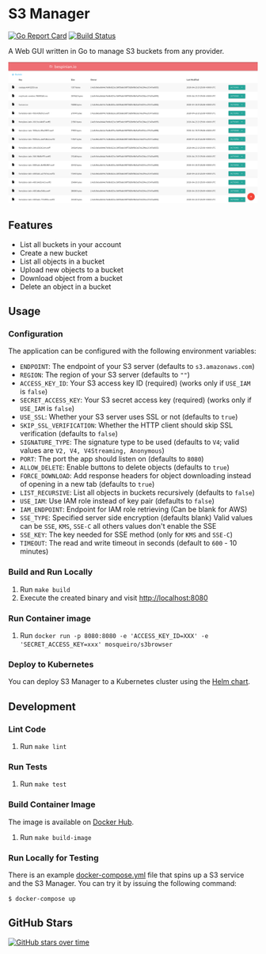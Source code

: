 # S3 Manager

[![Go Report Card](https://goreportcard.com/badge/github.com/mosqueiro/s3browser)](https://goreportcard.com/report/github.com/mosqueiro/s3browser)
[![Build Status](https://github.com/mosqueiro/s3browser/actions/workflows/main.yml/badge.svg)](https://github.com/mosqueiro/s3browser/actions)

A Web GUI written in Go to manage S3 buckets from any provider.

![Screenshot](https://raw.githubusercontent.com/mosqueiro/s3browser/main/screenshot.png)

## Features

- List all buckets in your account
- Create a new bucket
- List all objects in a bucket
- Upload new objects to a bucket
- Download object from a bucket
- Delete an object in a bucket

## Usage

### Configuration

The application can be configured with the following environment variables:

- `ENDPOINT`: The endpoint of your S3 server (defaults to `s3.amazonaws.com`)
- `REGION`: The region of your S3 server (defaults to `""`)
- `ACCESS_KEY_ID`: Your S3 access key ID (required) (works only if `USE_IAM` is `false`)
- `SECRET_ACCESS_KEY`: Your S3 secret access key (required) (works only if `USE_IAM` is `false`)
- `USE_SSL`: Whether your S3 server uses SSL or not (defaults to `true`)
- `SKIP_SSL_VERIFICATION`: Whether the HTTP client should skip SSL verification (defaults to `false`)
- `SIGNATURE_TYPE`: The signature type to be used (defaults to `V4`; valid values are `V2, V4, V4Streaming, Anonymous`)
- `PORT`: The port the app should listen on (defaults to `8080`)
- `ALLOW_DELETE`: Enable buttons to delete objects (defaults to `true`)
- `FORCE_DOWNLOAD`: Add response headers for object downloading instead of opening in a new tab (defaults to `true`)
- `LIST_RECURSIVE`: List all objects in buckets recursively (defaults to `false`)
- `USE_IAM`: Use IAM role instead of key pair (defaults to `false`)
- `IAM_ENDPOINT`: Endpoint for IAM role retrieving (Can be blank for AWS)
- `SSE_TYPE`: Specified server side encryption (defaults blank) Valid values can be `SSE`, `KMS`, `SSE-C` all others values don't enable the SSE
- `SSE_KEY`: The key needed for SSE method (only for `KMS` and `SSE-C`)
- `TIMEOUT`: The read and write timeout in seconds (default to `600` - 10 minutes)

### Build and Run Locally

1.  Run `make build`
1.  Execute the created binary and visit <http://localhost:8080>

### Run Container image

1. Run `docker run -p 8080:8080 -e 'ACCESS_KEY_ID=XXX' -e 'SECRET_ACCESS_KEY=xxx' mosqueiro/s3browser`

### Deploy to Kubernetes

You can deploy S3 Manager to a Kubernetes cluster using the [Helm chart](https://github.com/sergeyshevch/s3browser-helm).

## Development

### Lint Code

1. Run `make lint`

### Run Tests

1.  Run `make test`

### Build Container Image

The image is available on [Docker Hub](https://hub.docker.com/r/mosqueiro/s3browser/).

1.  Run `make build-image`

### Run Locally for Testing

There is an example [docker-compose.yml](https://github.com/mosqueiro/s3browser/blob/main/docker-compose.yml) file that spins up a S3 service and the S3 Manager. You can try it by issuing the following command:

```shell
$ docker-compose up
```

## GitHub Stars

[![GitHub stars over time](https://starchart.cc/mosqueiro/s3browser.svg?variant=adaptive)](https://starchart.cc/mosqueiro/s3browser)
